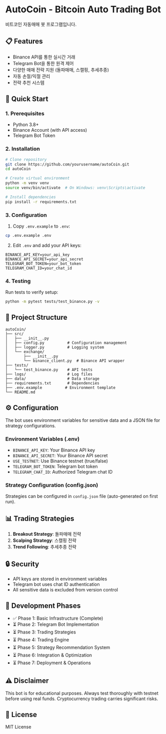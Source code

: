 # AutoCoin - Bitcoin Auto Trading Bot

비트코인 자동매매 봇 프로그램입니다.

## 📋 Features

- Binance API를 통한 실시간 거래
- Telegram Bot을 통한 원격 제어
- 다양한 매매 전략 지원 (돌파매매, 스캘핑, 추세추종)
- 자동 손절/익절 관리
- 전략 추천 시스템

## 🚀 Quick Start

### 1. Prerequisites

- Python 3.8+
- Binance Account (with API access)
- Telegram Bot Token

### 2. Installation

```bash
# Clone repository
git clone https://github.com/yourusername/autoCoin.git
cd autoCoin

# Create virtual environment
python -m venv venv
source venv/bin/activate  # On Windows: venv\Scripts\activate

# Install dependencies
pip install -r requirements.txt
```

### 3. Configuration

1. Copy `.env.example` to `.env`:
```bash
cp .env.example .env
```

2. Edit `.env` and add your API keys:
```
BINANCE_API_KEY=your_api_key
BINANCE_API_SECRET=your_api_secret
TELEGRAM_BOT_TOKEN=your_bot_token
TELEGRAM_CHAT_ID=your_chat_id
```

### 4. Testing

Run tests to verify setup:
```bash
python -m pytest tests/test_binance.py -v
```

## 📁 Project Structure

```
autoCoin/
├── src/
│   ├── __init__.py
│   ├── config.py          # Configuration management
│   ├── logger.py          # Logging system
│   └── exchange/
│       ├── __init__.py
│       └── binance_client.py  # Binance API wrapper
├── tests/
│   └── test_binance.py    # API tests
├── logs/                  # Log files
├── data/                  # Data storage
├── requirements.txt       # Dependencies
├── .env.example          # Environment template
└── README.md
```

## ⚙️ Configuration

The bot uses environment variables for sensitive data and a JSON file for strategy configurations.

### Environment Variables (.env)

- `BINANCE_API_KEY`: Your Binance API key
- `BINANCE_API_SECRET`: Your Binance API secret
- `USE_TESTNET`: Use Binance testnet (true/false)
- `TELEGRAM_BOT_TOKEN`: Telegram bot token
- `TELEGRAM_CHAT_ID`: Authorized Telegram chat ID

### Strategy Configuration (config.json)

Strategies can be configured in `config.json` file (auto-generated on first run).

## 📊 Trading Strategies

1. **Breakout Strategy**: 돌파매매 전략
2. **Scalping Strategy**: 스캘핑 전략
3. **Trend Following**: 추세추종 전략

## 🔒 Security

- API keys are stored in environment variables
- Telegram bot uses chat ID authentication
- All sensitive data is excluded from version control

## 📝 Development Phases

- ✅ Phase 1: Basic Infrastructure (Complete)
- ⏳ Phase 2: Telegram Bot Implementation
- ⏳ Phase 3: Trading Strategies
- ⏳ Phase 4: Trading Engine
- ⏳ Phase 5: Strategy Recommendation System
- ⏳ Phase 6: Integration & Optimization
- ⏳ Phase 7: Deployment & Operations

## ⚠️ Disclaimer

This bot is for educational purposes. Always test thoroughly with testnet before using real funds. Cryptocurrency trading carries significant risks.

## 📄 License

MIT License